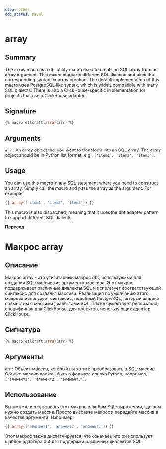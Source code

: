 ```yaml
---
step: other
doc_status: Pavel
---
```

# array


## Summary

The `array` macro is a dbt utility macro used to create an SQL array from an array argument. This macro supports different SQL dialects and uses the corresponding syntax for array creation. The default implementation of this macro uses PostgreSQL-like syntax, which is widely compatible with many SQL dialects. There is also a ClickHouse-specific implementation for projects that use a ClickHouse adapter.

## Signature

```sql
{% macro etlcraft.array(arr) %}
```
## Arguments
`arr` : An array object that you want to transform into an SQL array. The array object should be in Python list format, e.g., `['item1', 'item2', 'item3']`.

## Usage
You can use this macro in any SQL statement where you need to construct an array. Simply call the macro and pass the array as the argument. For example:

```sql
{{ array(['item1', 'item2', 'item3']) }}
```

This macro is also dispatched, meaning that it uses the dbt adapter pattern to support different SQL dialects.

**Перевод**
 
# Макрос array

## Описание

Макрос array - это утилитарный макрос dbt, используемый для создания SQL-массива из аргумента-массива. Этот макрос поддерживает различные диалекты SQL и использует соответствующий синтаксис для создания массива. Реализация по умолчанию этого макроса использует синтаксис, подобный PostgreSQL, который широко совместим с многими диалектами SQL. Также существует реализация, специфичная для ClickHouse, для проектов, использующих адаптер ClickHouse.

## Сигнатура
```sql
{% macro etlcraft.array(arr) %}
```

## Аргументы

arr : Объект-массив, который вы хотите преобразовать в SQL-массив. Объект-массив должен быть в формате списка Python, например, `['элемент1', 'элемент2', 'элемент3']`.

## Использование

Вы можете использовать этот макрос в любом SQL-выражении, где вам нужно создать массив. Просто вызовите макрос и передайте массив в качестве аргумента. Например:

```sql
{{ array(['элемент1', 'элемент2', 'элемент3']) }}
```

Этот макрос также диспетчируется, что означает, что он использует шаблон адаптера dbt для поддержки различных диалектов SQL. 
